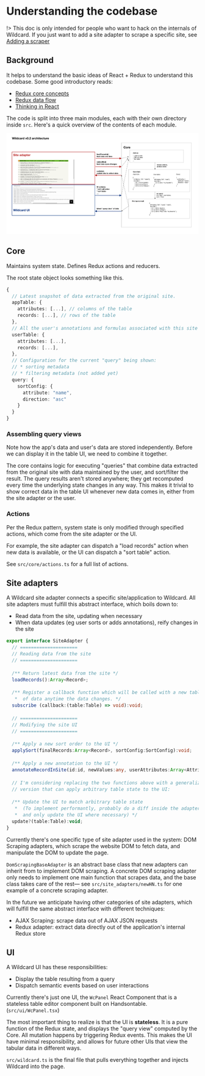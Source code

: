 # Understanding the codebase

!> This doc is only intended for people who want to hack on
the internals of Wildcard. If you just want to add a site adapter
to scrape a specific site, see [Adding a scraper](add-scraper.md)

## Background

It helps to understand the basic ideas of React + Redux to understand this codebase. Some good introductory reads:

* [Redux core concepts](https://redux.js.org/introduction/core-concepts)
* [Redux data flow](https://redux.js.org/basics/data-flow)
* [Thinking in React](https://reactjs.org/docs/thinking-in-react.html)

The code is split into three main modules, each with their own directory inside `src`. Here's a quick overview of the contents of each module.

![](readme-resources/architecture-v02.png)

## Core

Maintains system state. Defines Redux actions and reducers.

The root state object looks something like this.

```ts
{
  // Latest snapshot of data extracted from the original site.
  appTable: {
    attributes: [...], // columns of the table
    records: [...], // rows of the table
  },
  // All the user's annotations and formulas associated with this site
  userTable: {
    attributes: [...],
    records: [...],
  },
  // Configuration for the current "query" being shown:
  // * sorting metadata
  // * filtering metadata (not added yet)
  query: {
    sortConfig: {
      attribute: "name",
      direction: "asc"
    }
  }
}
```

### Assembling query views

Note how the app's data and user's data are stored independently.
Before we can display it in the table UI, we need to combine it together.

The core contains logic for executing "queries" that
combine data extracted from the original site with
data maintained by the user, and sort/filter the result.
The query results aren't stored anywhere; they get recomputed
every time the underlying state changes in any way. This makes it trivial
to show correct data in the table UI whenever new data comes in,
either from the site adapter or the user.

### Actions

Per the Redux pattern, system state is only modified through specified actions,
which come from the site adapter or the UI.

For example, the site adapter can dispatch a "load records" action when new
data is available, or the UI can dispatch a "sort table" action.

See `src/core/actions.ts` for a full list of actions.

## Site adapters

A Wildcard site adapter connects a specific site/application to Wildcard.
All site adapters must fulfill this abstract interface, which boils down to:

* Read data from the site, updating when necessary
* When data updates (eg user sorts or adds annotations), reify changes in the site

```ts
export interface SiteAdapter {
  // =====================
  // Reading data from the site
  // =====================

  /** Return latest data from the site */
  loadRecords():Array<Record>;

  /** Register a callback function which will be called with a new table
   *  of data anytime the data changes. */
  subscribe (callback:(table:Table) => void):void;

  // =====================
  // Modifying the site UI
  // =====================

  /** Apply a new sort order to the UI */
  applySort(finalRecords:Array<Record>, sortConfig:SortConfig):void;

  /** Apply a new annotation to the UI */
  annotateRecordInSite(id:id, newValues:any, userAttributes:Array<Attribute>):void;

  // I'm considering replacing the two functions above with a generalized
  // version that can apply arbitrary table state to the UI:

  /** Update the UI to match arbitrary table state
   *  (To implement performantly, probably do a diff inside the adapter
   *  and only update the UI where necessary) */
  update?(table:Table):void;
}
```

Currently there's one specific type of site adapter used in the system:
DOM Scraping adapters, which scrape the website DOM to fetch data,
and manipulate the DOM to update the page.

`DomScrapingBaseAdapter` is an abstract base class that new adapters
can inherit from to implement DOM scraping. A concrete DOM scraping adapter
only needs to implement one main function that scrapes data,
and the base class takes care of the rest—
see `src/site_adapters/newHN.ts` for one example of a concrete scraping adapter.

In the future we anticipate having other categories of site adapters,
which will fulfill the same abstract interface with different techniques:

* AJAX Scraping: scrape data out of AJAX JSON requests
* Redux adapter: extract data directly out of the application's internal Redux store

## UI

A Wildcard UI has these responsibilities:

* Display the table resulting from a query
* Dispatch semantic events based on user interactions

Currently there's just one UI, the `WcPanel` React Component that is a stateless table editor
component built on Handsontable. (`src/ui/WcPanel.tsx`)

The most important thing to realize is that the UI is **stateless**.
It is a pure function of the Redux state, and displays the "query view"
computed by the Core. All mutation happens by triggering Redux events.
This makes the UI have minimal responsibility, and allows for future
other UIs that view the tabular data in different ways.

`src/wildcard.ts` is the final file that pulls everything together and
injects Wildcard into the page.


